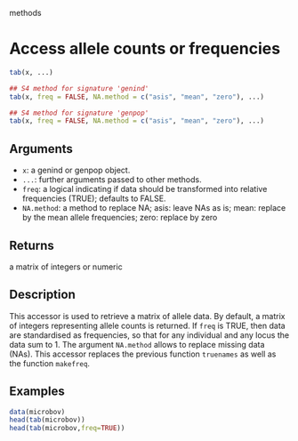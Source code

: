  methods

# Access allele counts or frequencies

```r
tab(x, ...)

## S4 method for signature 'genind'
tab(x, freq = FALSE, NA.method = c("asis", "mean", "zero"), ...)

## S4 method for signature 'genpop'
tab(x, freq = FALSE, NA.method = c("asis", "mean", "zero"), ...)
```

## Arguments

- `x`: a genind or genpop object.
- `...`: further arguments passed to other methods.
- `freq`: a logical indicating if data should be transformed into relative frequencies (TRUE); defaults to FALSE.
- `NA.method`: a method to replace NA; asis: leave NAs as is; mean: replace by the mean allele frequencies; zero: replace by zero

## Returns

a matrix of integers or numeric

## Description

This accessor is used to retrieve a matrix of allele data. By default, a matrix of integers representing allele counts is returned. If `freq` is TRUE, then data are standardised as frequencies, so that for any individual and any locus the data sum to 1. The argument `NA.method` allows to replace missing data (NAs). This accessor replaces the previous function `truenames` as well as the function `makefreq`.

## Examples

```r
data(microbov)
head(tab(microbov))
head(tab(microbov,freq=TRUE))
```



